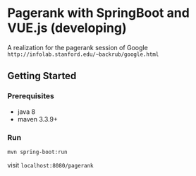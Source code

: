 # Pagerank with SpringBoot and VUE.js (developing)
A realization for the pagerank session of Google `http://infolab.stanford.edu/~backrub/google.html`
## Getting Started
### Prerequisites
* java 8
* maven 3.3.9+
### Run 
```
mvn spring-boot:run
```
visit ``` localhost:8080/pagerank ```
